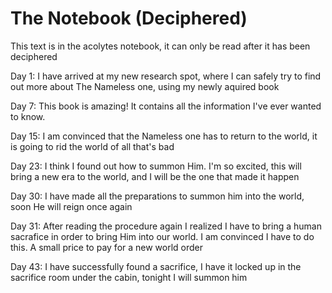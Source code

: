 # The Notebook (Deciphered)

This text is in the acolytes notebook, it can only be read after it has been deciphered

Day 1: I have arrived at my new research spot, where I can safely try to find out more about The Nameless one, using my newly aquired book

Day 7: This book is amazing! It contains all the information I've ever wanted to know. 

Day 15: I am convinced that the Nameless one has to return to the world, it is going to rid the world of all that's bad

Day 23: I think I found out how to summon Him. I'm so excited, this will bring a new era to the world, and I will be the one that made it happen

Day 30: I have made all the preparations to summon him into the world, soon He will reign once again

Day 31: After reading the procedure again I realized I have to bring a human sacrafice in order to bring Him into our world. I am convinced I have to do this. A small price to pay for a new world order

Day 43: I have successfully found a sacrifice, I have it locked up in the sacrifice room under the cabin, tonight I will summon him
